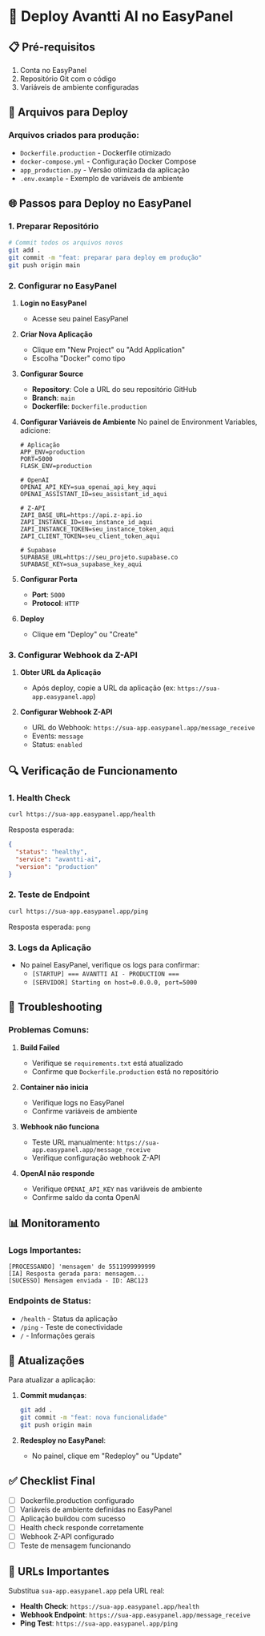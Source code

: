 # 🚀 Deploy Avantti AI no EasyPanel

## 📋 Pré-requisitos

1. Conta no EasyPanel
2. Repositório Git com o código
3. Variáveis de ambiente configuradas

## 🔧 Arquivos para Deploy

### Arquivos criados para produção:
- `Dockerfile.production` - Dockerfile otimizado
- `docker-compose.yml` - Configuração Docker Compose  
- `app_production.py` - Versão otimizada da aplicação
- `.env.example` - Exemplo de variáveis de ambiente

## 🌐 Passos para Deploy no EasyPanel

### 1. Preparar Repositório

```bash
# Commit todos os arquivos novos
git add .
git commit -m "feat: preparar para deploy em produção"
git push origin main
```

### 2. Configurar no EasyPanel

1. **Login no EasyPanel**
   - Acesse seu painel EasyPanel

2. **Criar Nova Aplicação**
   - Clique em "New Project" ou "Add Application"
   - Escolha "Docker" como tipo

3. **Configurar Source**
   - **Repository**: Cole a URL do seu repositório GitHub
   - **Branch**: `main`
   - **Dockerfile**: `Dockerfile.production`

4. **Configurar Variáveis de Ambiente**
   No painel de Environment Variables, adicione:

   ```env
   # Aplicação
   APP_ENV=production
   PORT=5000
   FLASK_ENV=production

   # OpenAI
   OPENAI_API_KEY=sua_openai_api_key_aqui
   OPENAI_ASSISTANT_ID=seu_assistant_id_aqui

   # Z-API
   ZAPI_BASE_URL=https://api.z-api.io
   ZAPI_INSTANCE_ID=seu_instance_id_aqui
   ZAPI_INSTANCE_TOKEN=seu_instance_token_aqui
   ZAPI_CLIENT_TOKEN=seu_client_token_aqui

   # Supabase
   SUPABASE_URL=https://seu_projeto.supabase.co
   SUPABASE_KEY=sua_supabase_key_aqui
   ```

5. **Configurar Porta**
   - **Port**: `5000`
   - **Protocol**: `HTTP`

6. **Deploy**
   - Clique em "Deploy" ou "Create"

### 3. Configurar Webhook da Z-API

1. **Obter URL da Aplicação**
   - Após deploy, copie a URL da aplicação (ex: `https://sua-app.easypanel.app`)

2. **Configurar Webhook Z-API**
   - URL do Webhook: `https://sua-app.easypanel.app/message_receive`
   - Events: `message`
   - Status: `enabled`

## 🔍 Verificação de Funcionamento

### 1. Health Check
```bash
curl https://sua-app.easypanel.app/health
```

Resposta esperada:
```json
{
  "status": "healthy",
  "service": "avantti-ai", 
  "version": "production"
}
```

### 2. Teste de Endpoint
```bash
curl https://sua-app.easypanel.app/ping
```

Resposta esperada: `pong`

### 3. Logs da Aplicação
- No painel EasyPanel, verifique os logs para confirmar:
  - `[STARTUP] === AVANTTI AI - PRODUCTION ===`
  - `[SERVIDOR] Starting on host=0.0.0.0, port=5000`

## 🐛 Troubleshooting

### Problemas Comuns:

1. **Build Failed**
   - Verifique se `requirements.txt` está atualizado
   - Confirme que `Dockerfile.production` está no repositório

2. **Container não inicia**
   - Verifique logs no EasyPanel
   - Confirme variáveis de ambiente

3. **Webhook não funciona**
   - Teste URL manualmente: `https://sua-app.easypanel.app/message_receive`
   - Verifique configuração webhook Z-API

4. **OpenAI não responde**
   - Verifique `OPENAI_API_KEY` nas variáveis de ambiente
   - Confirme saldo da conta OpenAI

## 📊 Monitoramento

### Logs Importantes:
```
[PROCESSANDO] 'mensagem' de 5511999999999
[IA] Resposta gerada para: mensagem...
[SUCESSO] Mensagem enviada - ID: ABC123
```

### Endpoints de Status:
- `/health` - Status da aplicação
- `/ping` - Teste de conectividade
- `/` - Informações gerais

## 🔄 Atualizações

Para atualizar a aplicação:

1. **Commit mudanças**:
   ```bash
   git add .
   git commit -m "feat: nova funcionalidade"
   git push origin main
   ```

2. **Redesploy no EasyPanel**:
   - No painel, clique em "Redeploy" ou "Update"

## ✅ Checklist Final

- [ ] Dockerfile.production configurado
- [ ] Variáveis de ambiente definidas no EasyPanel
- [ ] Aplicação buildou com sucesso
- [ ] Health check responde corretamente
- [ ] Webhook Z-API configurado
- [ ] Teste de mensagem funcionando

## 🎯 URLs Importantes

Substitua `sua-app.easypanel.app` pela URL real:

- **Health Check**: `https://sua-app.easypanel.app/health`
- **Webhook Endpoint**: `https://sua-app.easypanel.app/message_receive`
- **Ping Test**: `https://sua-app.easypanel.app/ping`